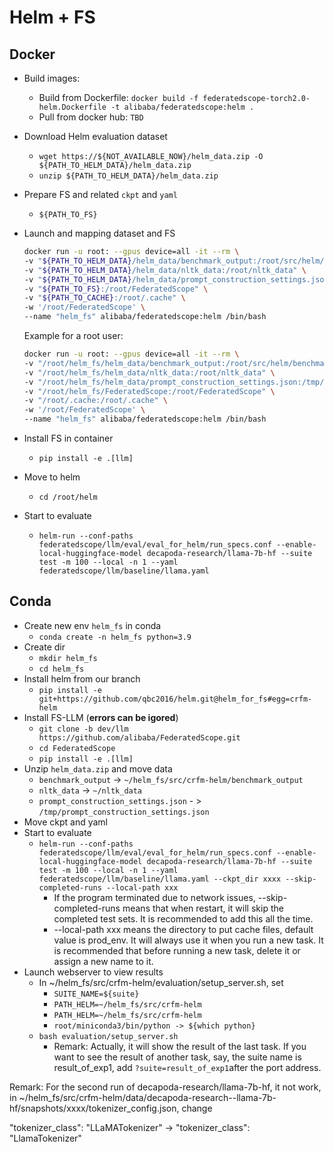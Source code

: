 # Helm + FS

## Docker

* Build images:
  * Build from Dockerfile: `docker build -f federatedscope-torch2.0-helm.Dockerfile -t alibaba/federatedscope:helm .`
  * Pull from docker hub: `TBD`

* Download Helm evaluation dataset

  * `wget https://${NOT_AVAILABLE_NOW}/helm_data.zip -O ${PATH_TO_HELM_DATA}/helm_data.zip`
  * `unzip ${PATH_TO_HELM_DATA}/helm_data.zip`

* Prepare FS and related `ckpt` and `yaml`

  * `${PATH_TO_FS}`

* Launch and mapping dataset and FS

  ```bash
  docker run -u root: --gpus device=all -it --rm \
  -v "${PATH_TO_HELM_DATA}/helm_data/benchmark_output:/root/src/helm/benchmark_output" \
  -v "${PATH_TO_HELM_DATA}/helm_data/nltk_data:/root/nltk_data" \
  -v "${PATH_TO_HELM_DATA}/helm_data/prompt_construction_settings.json:/tmp/prompt_construction_settings.json" \
  -v "${PATH_TO_FS}:/root/FederatedScope" \
  -v "${PATH_TO_CACHE}:/root/.cache" \
  -w '/root/FederatedScope' \
  --name "helm_fs" alibaba/federatedscope:helm /bin/bash
  ```

  Example for a root user:

  ```bash
  docker run -u root: --gpus device=all -it --rm \
  -v "/root/helm_fs/helm_data/benchmark_output:/root/src/helm/benchmark_output" \
  -v "/root/helm_fs/helm_data/nltk_data:/root/nltk_data" \
  -v "/root/helm_fs/helm_data/prompt_construction_settings.json:/tmp/prompt_construction_settings.json" \
  -v "/root/helm_fs/FederatedScope:/root/FederatedScope" \
  -v "/root/.cache:/root/.cache" \
  -w '/root/FederatedScope' \
  --name "helm_fs" alibaba/federatedscope:helm /bin/bash
  ```

* Install FS in container

  * `pip install -e .[llm]`

* Move to helm

  * `cd /root/helm`

* Start to evaluate

  * `helm-run --conf-paths federatedscope/llm/eval/eval_for_helm/run_specs.conf --enable-local-huggingface-model decapoda-research/llama-7b-hf --suite test -m 100 --local -n 1 --yaml federatedscope/llm/baseline/llama.yaml`

## Conda

* Create new env `helm_fs` in conda
  * `conda create -n helm_fs python=3.9`
* Create dir
  * `mkdir helm_fs` 
  * `cd helm_fs`
* Install helm from our branch
  * `pip install -e git+https://github.com/qbc2016/helm.git@helm_for_fs#egg=crfm-helm`
* Install FS-LLM (**errors can be igored**)
  * `git clone -b dev/llm https://github.com/alibaba/FederatedScope.git`
  * `cd FederatedScope`
  * `pip install -e .[llm]`
* Unzip `helm_data.zip` and move data
  * `benchmark_output` -> `~/helm_fs/src/crfm-helm/benchmark_output`
  * `nltk_data` -> `~/nltk_data`
  * `prompt_construction_settings.json` - > `/tmp/prompt_construction_settings.json`
* Move ckpt and yaml
* Start to evaluate
  * `helm-run --conf-paths federatedscope/llm/eval/eval_for_helm/run_specs.conf --enable-local-huggingface-model decapoda-research/llama-7b-hf --suite test -m 100 --local -n 1 --yaml federatedscope/llm/baseline/llama.yaml --ckpt_dir xxxx --skip-completed-runs --local-path xxx`
    * If the program terminated due to network issues, --skip-completed-runs means that when restart, it will skip the completed test sets. It is recommended to add this all the time.
    * --local-path xxx means the directory to put cache files, default value is prod_env. It will always use it when you run a new task. It is recommended that before running a new task, delete it or assign a new name to it.
* Launch webserver to view results
  * In ~/helm_fs/src/crfm-helm/evaluation/setup_server.sh, set
    * `SUITE_NAME=${suite}`
    * `PATH_HELM=~/helm_fs/src/crfm-helm`
    * `PATH_HELM=~/helm_fs/src/crfm-helm`
    * `root/miniconda3/bin/python -> ${which python}`
  * `bash evaluation/setup_server.sh`
    * Remark: Actually, it will show the result of the last task. If you want to see the result of another task, say, the suite name is result_of_exp1, add `?suite=result_of_exp1`after the port address.

Remark: For the second run of decapoda-research/llama-7b-hf, it not work, in ~/helm_fs/src/crfm-helm/data/decapoda-research--llama-7b-hf/snapshots/xxxx/tokenizer_config.json, change

"tokenizer_class": "LLaMATokenizer" -> "tokenizer_class": "LlamaTokenizer"